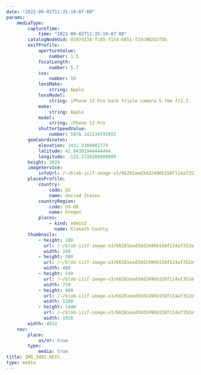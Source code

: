 ```yaml
---
date: "2022-09-02T11:35:19-07:00"
params:
    mediaType:
        captureTime:
            time: "2022-09-02T11:35:19-07:00"
        catalogNodeUid: 0197d138-fc85-715d-b851-f23c902b2f8b
        exifProfile:
            apertureValue:
                number: 1.5
            focalLength:
                number: 5.7
            iso:
                number: 50
            lensMake:
                string: Apple
            lensModel:
                string: iPhone 13 Pro back triple camera 5.7mm f/1.5
            make:
                string: Apple
            model:
                string: iPhone 13 Pro
            shutterSpeedValue:
                number: 5076.142134791915
        geoCoordinates:
            elevation: 2432.3304981774
            latitude: 42.94301944444444
            longitude: -122.1726388888889
        height: 3024
        imageService:
            infoUrl: /~/blob-iiif-image-v3/66281ead3dd2496b158f114af352ef5fefaa287314e2bcc16f6086e77b50630f/info.json
        placesProfile:
            country:
                code: US
                name: United States
            countryRegion:
                code: US-OR
                name: Oregon
            places:
                - kind: admin2
                  name: Klamath County
        thumbnails:
            - height: 180
              url: /~/blob-iiif-image-v3/66281ead3dd2496b158f114af352ef5fefaa287314e2bcc16f6086e77b50630f/full/240%2C180/0/default.jpg
              width: 240
            - height: 360
              url: /~/blob-iiif-image-v3/66281ead3dd2496b158f114af352ef5fefaa287314e2bcc16f6086e77b50630f/full/480%2C360/0/default.jpg
              width: 480
            - height: 540
              url: /~/blob-iiif-image-v3/66281ead3dd2496b158f114af352ef5fefaa287314e2bcc16f6086e77b50630f/full/720%2C540/0/default.jpg
              width: 720
            - height: 960
              url: /~/blob-iiif-image-v3/66281ead3dd2496b158f114af352ef5fefaa287314e2bcc16f6086e77b50630f/full/1280%2C960/0/default.jpg
              width: 1280
            - height: 1440
              url: /~/blob-iiif-image-v3/66281ead3dd2496b158f114af352ef5fefaa287314e2bcc16f6086e77b50630f/full/1920%2C1440/0/default.jpg
              width: 1920
        width: 4032
    nav:
        place:
            us/or: true
        type:
            media: true
title: IMG_3492.HEIC
type: media
---
```

